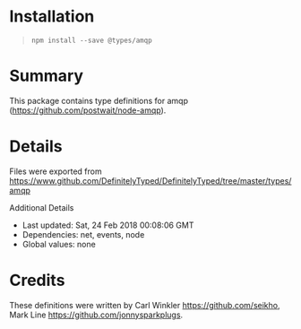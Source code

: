 # Installation
> `npm install --save @types/amqp`

# Summary
This package contains type definitions for amqp (https://github.com/postwait/node-amqp).

# Details
Files were exported from https://www.github.com/DefinitelyTyped/DefinitelyTyped/tree/master/types/amqp

Additional Details
 * Last updated: Sat, 24 Feb 2018 00:08:06 GMT
 * Dependencies: net, events, node
 * Global values: none

# Credits
These definitions were written by Carl Winkler <https://github.com/seikho>, Mark Line <https://github.com/jonnysparkplugs>.
